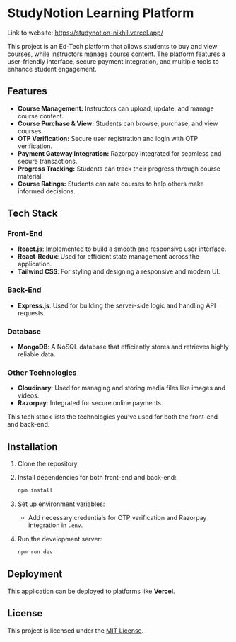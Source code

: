 # StudyNotion Learning Platform

Link to website: https://studynotion-nikhil.vercel.app/

This project is an Ed-Tech platform that allows students to buy and view courses, while instructors manage course content. The platform features a user-friendly interface, secure payment integration, and multiple tools to enhance student engagement.

## Features

- **Course Management:** Instructors can upload, update, and manage course content.
- **Course Purchase & View:** Students can browse, purchase, and view courses.
- **OTP Verification:** Secure user registration and login with OTP verification.
- **Payment Gateway Integration:** Razorpay integrated for seamless and secure transactions.
- **Progress Tracking:** Students can track their progress through course material.
- **Course Ratings:** Students can rate courses to help others make informed decisions.


## Tech Stack

### Front-End
- **React.js**: Implemented to build a smooth and responsive user interface.
- **React-Redux**: Used for efficient state management across the application.
- **Tailwind CSS**: For styling and designing a responsive and modern UI.

### Back-End
- **Express.js**: Used for building the server-side logic and handling API requests.

### Database
- **MongoDB**: A NoSQL database that efficiently stores and retrieves highly reliable data.

### Other Technologies
- **Cloudinary**: Used for managing and storing media files like images and videos.
- **Razorpay**: Integrated for secure online payments.
  

This tech stack lists the technologies you’ve used for both the front-end and back-end.

## Installation

1. Clone the repository
2. Install dependencies for both front-end and back-end:
   ```bash
   npm install
   ```
3. Set up environment variables:
   - Add necessary credentials for OTP verification and Razorpay integration in `.env`.

4. Run the development server:
   ```bash
   npm run dev
   ```

## Deployment

This application can be deployed to platforms like **Vercel**.

## License

This project is licensed under the [MIT License](LICENSE).
```
